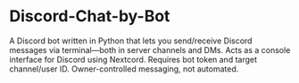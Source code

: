 # Discord-Chat-by-Bot
A Discord bot written in Python that lets you send/receive Discord messages via terminal—both in server channels and DMs. Acts as a console interface for Discord using Nextcord. Requires bot token and target channel/user ID. Owner-controlled messaging, not automated.
